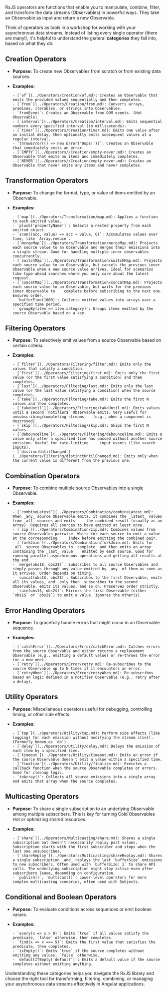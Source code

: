RxJS operators are functions that enable you to manipulate, combine, filter, and transform the data streams (Observables) in powerful ways. They take an Observable as input and return a new Observable.

Think of operators as tools in a workshop for working with your asynchronous data streams. Instead of listing every single operator (there are many!), it's helpful to understand the general **categories** they fall into, based on what they _do_:

## Creation Operators

- **Purpose:** To create new Observables from scratch or from existing data sources.
- **Examples:**

      - [`of`](../Operators/Creation/of.md): Creates an Observable that emits the provided values sequentially and then completes.
      - [`from`](../Operators/Creation/from.md): Converts arrays, promises, iterables, or strings into Observables.
      - `fromEvent`: Creates an Observable from DOM events. (Hot Observable)
      - [`interval`](../Operators/Creation/interval.md): Emits sequential numbers every specified interval (in milliseconds).
      - [`timer`](../Operators/Creation/timer.md): Emits one value after an initial delay, then optionally emits subsequent values at a regular interval.
      - `throwError(() => new Error('Oops!'))`: Creates an Observable that immediately emits an error.
      - [`EMPTY`](../Operators//Creation/empty-never.md): Creates an Observable that emits no items and immediately completes.
      - [`NEVER`](../Operators//Creation/empty-never.md): Creates an Observable that never emits any items and never completes.

## Transformation Operators

- **Purpose:** To change the format, type, or value of items emitted by an Observable.
- **Examples:**

      - [`map`](../Operators/Transformation/map.md): Applies a function to each emitted value.
      - `pluck('propertyName')`: Selects a nested property from each emitted object.
      - `scan((acc, value) => acc + value, 0)`: Accumulates values over time, like `Array.reduce`.
      - [`mergeMap`](../Operators/Transformation/mergeMap.md): Projects each source value to an Observable and merges their emissions into a single stream. Good for handling multiple inner observables concurrently.
      - [`switchMap`](../Operators/Transformation/switchMap.md): Projects each source value to an Observable, but cancels the previous inner Observable when a new source value arrives. Ideal for scenarios like type-ahead searches where you only care about the latest request.
      - [`concatMap`](../Operators/Transformation/concatMap.md): Projects each source value to an Observable, but waits for the previous inner Observable to    complete before subscribing to the next one. Ensures order.
      - `bufferTime(1000)`: Collects emitted values into arrays over a specified time period.
      - `groupBy(item => item.category)`: Groups items emitted by the source Observable based on a key.

## Filtering Operators

- **Purpose:** To selectively emit values from a source Observable based on certain criteria.
- **Examples:**

      - [`filter`](../Operators/Filtering/filter.md): Emits only the values that satisfy a condition.
      - [`first`](../Operators/Filtering/first.md): Emits only the first value (or the first value satisfying a condition) and then completes.
      - [`last`](../Operators/Filtering/last.md): Emits only the last value (or the last value satisfying a condition) when the source completes.
      - [`take`](../Operators/Filtering/take.md): Emits the first N values and then completes.
      - [`takeUntil`](../Operators/Filtering/takeUntil.md): Emits values until a second `notifier$` Observable emits. Very useful for unsubscribing/completing streams    (e.g., when a component is destroyed).
      - [`skip`](../Operators/Filtering/skip.md): Skips the first N values.
      - [`debounceTime`](../Operators/Filtering/debounceTime.md): Emits a value only after a specified time has passed without another source emission. Useful for rate-limiting     input events (like search inputs).
      - [`distinctUntilChanged`](../Operators/Filtering/distinctUntilChanged.md): Emits only when the current value is different from the previous one.

## Combination Operators

- **Purpose:** To combine multiple source Observables into a single Observable.
- **Examples:**

      - [`combineLatest`](../Operators/Combination/combineLatest.md): When _any_ source Observable emits, it combines the _latest_ values from _all_ sources and emits     the combined result (usually as an array). Requires all sources to have emitted at least once.
      - [`zip`](../Operators/Combination/zip.md): Combines values from source Observables pairwise. Waits for each source to emit a value at the corresponding     index before emitting the combined pair.
      - [`forkJoin`](../Operators/Combination/forkJoin.md): Waits for _all_ source Observables to _complete_ and then emits an array containing the _last_ value    emitted by each source. Good for running parallel asynchronous operations and getting all results at the end.
      - `merge(obs1$, obs2$)`: Subscribes to all source Observables and simply passes through any value emitted by _any_ of them as soon as     it arrives. Order depends on timing.
      - `concat(obs1$, obs2$)`: Subscribes to the first Observable, emits all its values, and _only then_ subscribes to the second    Observable, emits its values, and so on. Preserves order strictly.
      - `race(obs1$, obs2$)`: Mirrors the first Observable (either `obs1$` or `obs2$`) to emit a value. Ignores the other(s).

## Error Handling Operators

- **Purpose:** To gracefully handle errors that might occur in an Observable sequence.
- **Examples:**

      - [`catchError`](../Operators/Error/catchError.md): Catches errors from the source Observable and either returns a replacement Observable (e.g., emitting a default value) or re-throws the error (or a new one).
      - [`retry`](../Operators/Error/retry.md): Re-subscribes to the source Observable up to N times if it encounters an error.
      - [`retryWhen`](../Operators/Error/retryWhen.md): Re-subscribes based on logic defined in a notifier Observable (e.g., retry after a delay).

## Utility Operators

- **Purpose:** Miscellaneous operators useful for debugging, controlling timing, or other side effects.
- **Examples:**

      - [`tap`](../Operators/Utility/tap.md): Perform side effects (like logging) for each emission without modifying the stream itself. (Formerly known as `do`).
      - [`delay`](../Operators/Utility/delay.md): Delays the emission of each item by a specified time.
      - [`timeout`](../Operators/Utility/timeout.md): Emits an error if the source Observable doesn't emit a value within a specified time.
      - [`finalize`](../Operators/Utility/finalize.md): Executes a callback function when the source Observable completes or errors. Good for cleanup logic.
      - `toArray()`: Collects all source emissions into a single array and emits that array when the source completes.

## Multicasting Operators

- **Purpose:** To share a single subscription to an underlying Observable among multiple subscribers. This is key for turning Cold Observables Hot or optimizing shared resources.
- **Examples:**

      - [`share`](../Operators/Multicasting/share.md): Shares a single subscription but doesn't necessarily replay past values. Subscription starts with the first subscriber and stops when the last one unsubscribes.
      - [`shareReplay`](../Operators/Multicasting/shareReplay.md): Shares a single subscription _and_ replays the last `bufferSize` emissions to new subscribers. Often used with `bufferSize: 1` to share API calls. The underlying subscription might stay active even after subscribers leave, depending on configuration.
      - `publish()`, `multicast()`: Lower-level operators for more complex multicasting scenarios, often used with Subjects.

## Conditional and Boolean Operators

- **Purpose:** To evaluate conditions across sequences or emit boolean values.
- **Examples:**

      - `every(x => x > 0)`: Emits `true` if all values satisfy the predicate, `false` otherwise, then completes.
      - `find(x => x === 5)`: Emits the first value that satisfies the predicate, then completes.
      - `isEmpty()`: Emits `true` if the source completes without emitting any values, `false` otherwise.
      - `defaultIfEmpty('default')`: Emits a default value if the source completes without emitting anything.

Understanding these categories helps you navigate the RxJS library and choose the right tool for transforming, filtering, combining, or managing your asynchronous data streams effectively in Angular applications.

